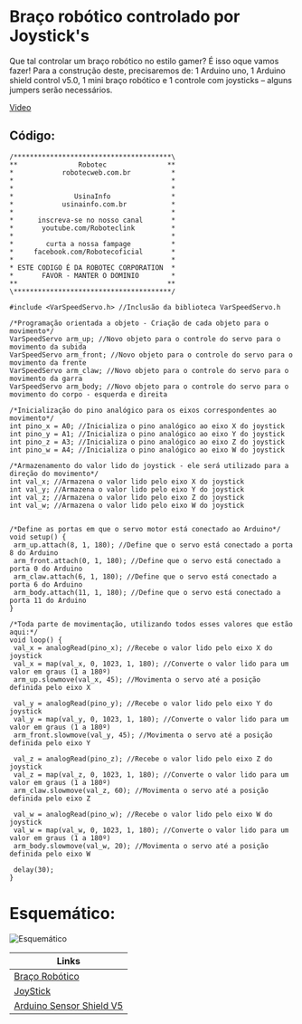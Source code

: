 # Braço robótico controlado por Joystick's

Que tal controlar um braço robótico no estilo gamer? É isso oque vamos fazer! Para a construção deste, precisaremos de: 1 Arduino uno, 1 Arduino shield control v5.0, 1 mini braço robótico e 1 controle com joysticks – alguns jumpers serão necessários.

[Video](https://youtu.be/d--jv4dV-y4)

## Código: 

```
/***************************************\ 
**               Robotec               ** 
*            robotecweb.com.br          * 
*                                       *
*                                       *
*               UsinaInfo               *
*            usinainfo.com.br           *
*                                       *
*      inscreva-se no nosso canal       *
*       youtube.com/Roboteclink         *
*                                       *
*        curta a nossa fampage          *
*     facebook.com/Robotecoficial       *
*                                       *
* ESTE CODIGO É DA ROBOTEC CORPORATION  * 
*       FAVOR - MANTER O DOMINIO        *
**                                     ** 
\***************************************/

#include <VarSpeedServo.h> //Inclusão da biblioteca VarSpeedServo.h

/*Programação orientada a objeto - Criação de cada objeto para o movimento*/  
VarSpeedServo arm_up; //Novo objeto para o controle do servo para o movimento da subida
VarSpeedServo arm_front; //Novo objeto para o controle do servo para o movimento da frente
VarSpeedServo arm_claw; //Novo objeto para o controle do servo para o movimento da garra
VarSpeedServo arm_body; //Novo objeto para o controle do servo para o movimento do corpo - esquerda e direita
 
/*Inicialização do pino analógico para os eixos correspondentes ao movimento*/
int pino_x = A0; //Inicializa o pino analógico ao eixo X do joystick
int pino_y = A1; //Inicializa o pino analógico ao eixo Y do joystick
int pino_z = A3; //Inicializa o pino analógico ao eixo Z do joystick
int pino_w = A4; //Inicializa o pino analógico ao eixo W do joystick

/*Armazenamento do valor lido do joystick - ele será utilizado para a direção do movimento*/
int val_x; //Armazena o valor lido pelo eixo X do joystick
int val_y; //Armazena o valor lido pelo eixo Y do joystick
int val_z; //Armazena o valor lido pelo eixo Z do joystick
int val_w; //Armazena o valor lido pelo eixo W do joystick


/*Define as portas em que o servo motor está conectado ao Arduino*/
void setup() {
 arm_up.attach(8, 1, 180); //Define que o servo está conectado a porta 8 do Arduino
 arm_front.attach(0, 1, 180); //Define que o servo está conectado a porta 0 do Arduino
 arm_claw.attach(6, 1, 180); //Define que o servo está conectado a porta 6 do Arduino
 arm_body.attach(11, 1, 180); //Define que o servo está conectado a porta 11 do Arduino
}

/*Toda parte de movimentação, utilizando todos esses valores que estão aqui:*/
void loop() {
 val_x = analogRead(pino_x); //Recebe o valor lido pelo eixo X do joystick
 val_x = map(val_x, 0, 1023, 1, 180); //Converte o valor lido para um valor em graus (1 a 180º)
 arm_up.slowmove(val_x, 45); //Movimenta o servo até a posição definida pelo eixo X
 
 val_y = analogRead(pino_y); //Recebe o valor lido pelo eixo Y do joystick
 val_y = map(val_y, 0, 1023, 1, 180); //Converte o valor lido para um valor em graus (1 a 180º)
 arm_front.slowmove(val_y, 45); //Movimenta o servo até a posição definida pelo eixo Y
  
 val_z = analogRead(pino_z); //Recebe o valor lido pelo eixo Z do joystick
 val_z = map(val_z, 0, 1023, 1, 180); //Converte o valor lido para um valor em graus (1 a 180º)
 arm_claw.slowmove(val_z, 60); //Movimenta o servo até a posição definida pelo eixo Z
 
 val_w = analogRead(pino_w); //Recebe o valor lido pelo eixo W do joystick
 val_w = map(val_w, 0, 1023, 1, 180); //Converte o valor lido para um valor em graus (1 a 180º)
 arm_body.slowmove(val_w, 20); //Movimenta o servo até a posição definida pelo eixo W
 
 delay(30);
}
```

# Esquemático: 

![Esquemático](https://github.com/vicpb/robotec-projects/blob/master/joystick_arm_arduino/bracorobotico.jpg)

| Links |
| ----- |
| [Braço Robótico](https://www.usinainfo.com.br/mini-bracos-roboticos/braco-robotico-em-mdf-para-arduino-completo-manual-de-montagem-3405.html) |
| [JoyStick](https://www.usinainfo.com.br/joystick-e-controles-ir/kit-joystick-arduino-em-acrilico-com-comando-analogico-duplo-parafusos-de-fixacao-5175.html) |
| [Arduino Sensor Shield V5](https://www.usinainfo.com.br/shields-para-arduino/arduino-sensor-shield-expansor-de-entradas-e-saidas-v50-3522.html) |